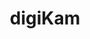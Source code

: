 ---
facebook: https://facebook.com/digikam/
linkedin: https://linkedin.com/groups/12186015/
logohandle: digikam
sort: digikam
title: digiKam
twitter: https://x.com/digiKamSN
website: https://www.digikam.org/
---